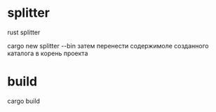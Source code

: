 # splitter

rust splitter

cargo new splitter --bin
затем перенести содержимоле созданного каталога в корень проекта

# build

cargo build
